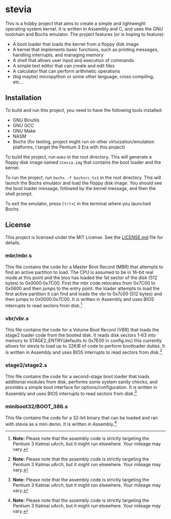 # stevia

This is a hobby project that aims to create a simple and lightweight operating system kernel. It is written in Assembly and C, and uses the GNU toolchain and Bochs emulator. The project features (or is hoping to feature):

- A boot loader that loads the kernel from a floppy disk image
- A kernel that implements basic functions, such as printing messages, handling interrupts, and managing memory
- A shell that allows user input and execution of commands
- A simple text editor that can create and edit files
- A calculator that can perform arithmetic operations
- (big maybe) micropython or some other language, cross compiling, etc...

## Installation

To build and run this project, you need to have the following tools installed:

- GNU Binutils
- GNU GCC
- GNU Make
- NASM
- Bochs (for testing, project might run on other virtuization/emulation platforms, I target the Pentium 3 Era with this project)

To build the project, run `make` in the root directory. This will generate a floppy disk image named `stevia.img` that contains the boot loader and the kernel.

To run the project, run `bochs -f bochsrc.txt` in the root directory. This will launch the Bochs emulator and load the floppy disk image. You should see the boot loader message, followed by the kernel message, and then the shell prompt.

To exit the emulator, press `Ctrl+C` in the terminal where you launched Bochs.

## License

This project is licensed under the MIT License. See the [LICENSE.md](^2^) file for details.

### mbr/mbr.s

This file contains the code for a Master Boot Record (MBR) that attempts to find an active partition to load. The CPU is assumed to be in 16-bit real mode at this point and the bios has loaded the 1st sector of the disk (512 bytes) to 0x0000:0x7C00. First the mbr code relocates from 0x7C00 to 0x0600 and then jumps to the entry point. the loader attempts to load the first active partition it can find and loads the vbr to 0x7c00 (512 bytes) and then jumps to 0x0000:0x7C00. It is written in Assembly and uses BIOS interrupts to read sectors from disk.[^note]

### vbr/vbr.s

This file contains the code for a Volume Boot Record (VBR) that loads the stage2 loader code from the booted disk. It reads disk sectors 1-63 into memory to STAGE2_ENTRY(defaults to 0x7E00 in config.inc) this currently allows for stevia to load up to 32KiB of code to perform bootloader duties. It is written in Assembly and uses BIOS interrupts to read sectors from disk.[^note]

### stage2/stage2.s

This file contains the code for a second-stage boot loader that loads additional modules from disk, performs some system sanity checks, and provides a simple boot interface for options/configuration. It is written in Assembly and uses BIOS interrupts to read sectors from disk.[^note]

### miniboot32/BOOT_386.s

This file contains the code for a 32-bit binary that can be loaded and ran with stevia as a mini demo. It is written in Assembly.[^note]

[^note]: **Note:** Please note that the assembly code is strictly targeting the Pentium 3 Katmai uArch, but it might run elsewhere. Your mileage may vary.
